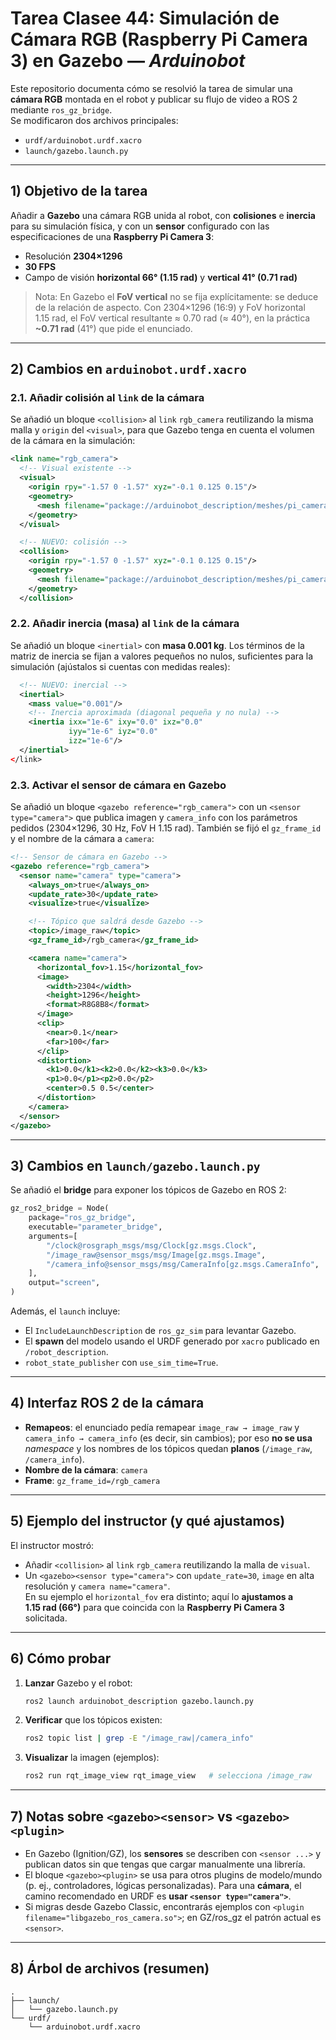 # Tarea Clasee 44: Simulación de Cámara RGB (Raspberry Pi Camera 3) en Gazebo — *Arduinobot*

Este repositorio documenta cómo se resolvió la tarea de simular una **cámara RGB** montada en el robot y publicar su flujo de video a ROS 2 mediante `ros_gz_bridge`.  
Se modificaron dos archivos principales:

- `urdf/arduinobot.urdf.xacro`
- `launch/gazebo.launch.py`

---

## 1) Objetivo de la tarea

Añadir a **Gazebo** una cámara RGB unida al robot, con **colisiones** e **inercia** para su simulación física, y con un **sensor** configurado con las especificaciones de una **Raspberry Pi Camera 3**:

- Resolución **2304×1296**
- **30 FPS**
- Campo de visión **horizontal 66° (1.15 rad)** y **vertical 41° (0.71 rad)**

> Nota: En Gazebo el **FoV vertical** no se fija explícitamente: se deduce de la relación de aspecto. Con 2304×1296 (16:9) y FoV horizontal 1.15 rad, el FoV vertical resultante ≈ 0.70 rad (≈ 40°), en la práctica **~0.71 rad** (41°) que pide el enunciado.

---

## 2) Cambios en `arduinobot.urdf.xacro`

### 2.1. Añadir colisión al `link` de la cámara

Se añadió un bloque `<collision>` al `link` `rgb_camera` reutilizando la misma malla y `origin` del `<visual>`, para que Gazebo tenga en cuenta el volumen de la cámara en la simulación:

```xml
<link name="rgb_camera">
  <!-- Visual existente -->
  <visual>
    <origin rpy="-1.57 0 -1.57" xyz="-0.1 0.125 0.15"/>
    <geometry>
      <mesh filename="package://arduinobot_description/meshes/pi_camera.STL" scale="0.01 0.01 0.01"/>
    </geometry>
  </visual>

  <!-- NUEVO: colisión -->
  <collision>
    <origin rpy="-1.57 0 -1.57" xyz="-0.1 0.125 0.15"/>
    <geometry>
      <mesh filename="package://arduinobot_description/meshes/pi_camera.STL" scale="0.01 0.01 0.01"/>
    </geometry>
  </collision>
```

### 2.2. Añadir inercia (masa) al `link` de la cámara

Se añadió un bloque `<inertial>` con **masa 0.001 kg**. Los términos de la matriz de inercia se fijan a valores pequeños no nulos, suficientes para la simulación (ajústalos si cuentas con medidas reales):

```xml
  <!-- NUEVO: inercial -->
  <inertial>
    <mass value="0.001"/>
    <!-- Inercia aproximada (diagonal pequeña y no nula) -->
    <inertia ixx="1e-6" ixy="0.0" ixz="0.0"
             iyy="1e-6" iyz="0.0"
             izz="1e-6"/>
  </inertial>
</link>
```

### 2.3. Activar el sensor de cámara en Gazebo

Se añadió un bloque `<gazebo reference="rgb_camera">` con un `<sensor type="camera">` que publica imagen y `camera_info` con los parámetros pedidos (2304×1296, 30 Hz, FoV H 1.15 rad). También se fijó el `gz_frame_id` y el nombre de la cámara a `camera`:

```xml
<!-- Sensor de cámara en Gazebo -->
<gazebo reference="rgb_camera">
  <sensor name="camera" type="camera">
    <always_on>true</always_on>
    <update_rate>30</update_rate>
    <visualize>true</visualize>

    <!-- Tópico que saldrá desde Gazebo -->
    <topic>/image_raw</topic>
    <gz_frame_id>/rgb_camera</gz_frame_id>

    <camera name="camera">
      <horizontal_fov>1.15</horizontal_fov>
      <image>
        <width>2304</width>
        <height>1296</height>
        <format>R8G8B8</format>
      </image>
      <clip>
        <near>0.1</near>
        <far>100</far>
      </clip>
      <distortion>
        <k1>0.0</k1><k2>0.0</k2><k3>0.0</k3>
        <p1>0.0</p1><p2>0.0</p2>
        <center>0.5 0.5</center>
      </distortion>
    </camera>
  </sensor>
</gazebo>
```

---

## 3) Cambios en `launch/gazebo.launch.py`

Se añadió el **bridge** para exponer los tópicos de Gazebo en ROS 2:

```python
gz_ros2_bridge = Node(
    package="ros_gz_bridge",
    executable="parameter_bridge",
    arguments=[
        "/clock@rosgraph_msgs/msg/Clock[gz.msgs.Clock",
        "/image_raw@sensor_msgs/msg/Image[gz.msgs.Image",
        "/camera_info@sensor_msgs/msg/CameraInfo[gz.msgs.CameraInfo",
    ],
    output="screen",
)
```

Además, el `launch` incluye:
- El `IncludeLaunchDescription` de `ros_gz_sim` para levantar Gazebo.
- El **spawn** del modelo usando el URDF generado por `xacro` publicado en `/robot_description`.
- `robot_state_publisher` con `use_sim_time=True`.

---

## 4) Interfaz ROS 2 de la cámara

- **Remapeos**: el enunciado pedía remapear `image_raw → image_raw` y `camera_info → camera_info` (es decir, sin cambios); por eso **no se usa** *namespace* y los nombres de los tópicos quedan **planos** (`/image_raw`, `/camera_info`).
- **Nombre de la cámara**: `camera`
- **Frame**: `gz_frame_id=/rgb_camera`

---

## 5) Ejemplo del instructor (y qué ajustamos)

El instructor mostró:
- Añadir `<collision>` al `link` `rgb_camera` reutilizando la malla de `visual`.
- Un `<gazebo><sensor type="camera">` con `update_rate=30`, `image` en alta resolución y `camera name="camera"`.  
  En su ejemplo el `horizontal_fov` era distinto; aquí lo **ajustamos a 1.15 rad (66°)** para que coincida con la **Raspberry Pi Camera 3** solicitada.

---

## 6) Cómo probar

1. **Lanzar** Gazebo y el robot:
   ```bash
   ros2 launch arduinobot_description gazebo.launch.py
   ```
2. **Verificar** que los tópicos existen:
   ```bash
   ros2 topic list | grep -E "/image_raw|/camera_info"
   ```
3. **Visualizar** la imagen (ejemplos):
   ```bash
   ros2 run rqt_image_view rqt_image_view   # selecciona /image_raw
   ```

---

## 7) Notas sobre `<gazebo><sensor>` vs `<gazebo><plugin>`

- En Gazebo (Ignition/GZ), los **sensores** se describen con `<sensor ...>` y publican datos sin que tengas que cargar manualmente una librería.
- El bloque `<gazebo><plugin>` se usa para otros plugins de modelo/mundo (p. ej., controladores, lógicas personalizadas). Para una **cámara**, el camino recomendado en URDF es **usar `<sensor type="camera">`**.
- Si migras desde Gazebo Classic, encontrarás ejemplos con `<plugin filename="libgazebo_ros_camera.so">`; en GZ/ros_gz el patrón actual es `<sensor>`.

---

## 8) Árbol de archivos (resumen)

```
.
├── launch/
│   └── gazebo.launch.py
└── urdf/
    └── arduinobot.urdf.xacro
```
